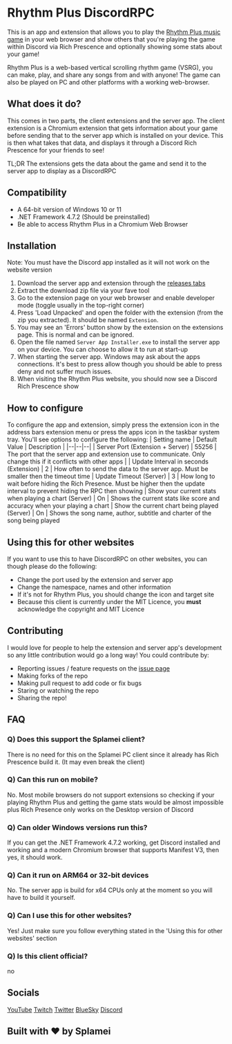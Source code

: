 
# Rhythm Plus DiscordRPC
This is an app and extension that allows you to play the [Rhythm Plus music game](https://rhythm-plus.com) in your web browser and show others that you're playing the game within Discord via Rich Prescence and optionally showing some stats about your game!

Rhythm Plus is a web-based vertical scrolling rhythm game (VSRG), you can make, play, and share any songs from and with anyone! The game can also be played on PC and other platforms with a working web-browser.
## What does it  do?

 This comes in two parts, the client extensions and the server app. The client extension is a Chromium extension that gets information about your game before sending that to the server app which is installed on your device. This is then what takes that data, and displays it through a Discord Rich Prescence for your friends to see!
 
 TL;DR The extensions gets the data about the game and send it to the server app to display as a DiscordRPC

## Compatibility
- A 64-bit version of Windows 10 or 11
- .NET Framework 4.7.2 (Should be preinstalled)
- Be able to access Rhythm Plus in a Chromium Web Browser

## Installation
Note: You must have the Discord app installed as it will not work on the website version
1. Download the server app and extension through the [releases tabs](https://github.com/splamei/rplus-discord-rpc/releases)
2. Extract the download zip file via your fave tool
3. Go to the extension page on your web browser and enable developer mode (toggle usually in the top-right corner)
4. Press 'Load Unpacked' and open the folder with the extension (from the zip you extracted). It should be named ``Extension``.
5. You may see an 'Errors' button show by the extension on the extensions page. This is normal and can be ignored.
6. Open the file named ``Server App Installer.exe`` to install the server app on your device. You can choose to allow it to run at start-up
7. When starting the server app. Windows may ask about the apps connections. It's best to press allow though you should be able to press deny and not suffer much issues.
8. When visiting the Rhythm Plus website, you should now see a Discord Rich Prescence show
## How to configure
To configure the app and extension, simply press the extension icon in the address bars extension menu or press the apps icon in the taskbar system tray. You'll see options to configure the following:
| Setting name | Default Value | Description |
|--|--|--|
| Server Port (Extension + Server) | 55256 | The port that the server app and extension use to communicate. Only change this if it conflicts with other apps |
| Update Interval in seconds (Extension) | 2 | How often to send the data to the server app. Must be smaller then the timeout time
| Update Timeout (Server) | 3 | How long to wait before hiding the Rich Presence. Must be higher then the update interval to prevent hiding the RPC then showing
| Show your current stats when playing a chart (Server) | On | Shows the current stats like score and accuracy when your playing a chart
| Show the current chart being played (Server) | On | Shows the song name, author, subtitle and charter of the song being played

## Using this for other websites
If you want to use this to have DiscordRPC on other websites, you can though please do the following:
 - Change the port used by the extension and server app
 - Change the namespace, names and other information
 - If it's not for Rhythm Plus, you should change the icon and target site
 - Because this client is currently under the MIT Licence, you **must** acknowledge the copyright and MIT Licence
## Contributing
I would love for people to help the extension and server app's development so any little contribution would go a long way!
You could contribute by:
 - Reporting issues / feature requests on the [issue page](https://github.com/splamei/rplus-discord-rpc/issues)
 - Making forks of the repo
 - Making pull request to add code or fix bugs
 - Staring or watching the repo
 - Sharing the repo!

## FAQ
### Q) Does this support the Splamei client?
There is no need for this on the Splamei PC client since it already has Rich Prescence build it. (It may even break the client)
### Q) Can this run on mobile?
No. Most mobile browsers do not support extensions so checking if your playing Rhythm Plus and getting the game stats would be almost impossible plus Rich Presence only works on the Desktop version of Discord
### Q) Can older Windows versions run this?
If you can get the .NET Framework 4.7.2 working, get Discord installed and working and a modern Chromium browser that supports Manifest V3, then yes, it should work.
### Q) Can it run on ARM64 or 32-bit devices
No. The server app is build for x64 CPUs only at the moment so you will have to build it yourself.
### Q) Can I use this for other websites?
Yes! Just make sure you follow everything stated in the 'Using this for other websites' section
### Q) Is this client official?
no
## Socials
[YouTube](https://youtube.com/@splamei)
[Twitch](https://twitch.tv/splamei)
[Twitter](https://twitter.com/splamei)
[BlueSky](http://splamei.bsky.social/)
[Discord](https://discord.gg/g2KTP5X9At)
## Built with ❤️ by Splamei

